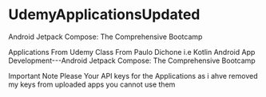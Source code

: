 # UdemyApplicationsUpdated
Android Jetpack Compose: The Comprehensive Bootcamp


Applications From Udemy Class From Paulo Dichone 
i.e Kotlin Android App Development---Android Jetpack Compose: The Comprehensive Bootcamp


Important Note Please Your API keys for the Applications as i ahve removed my keys from uploaded apps you cannot use them 
